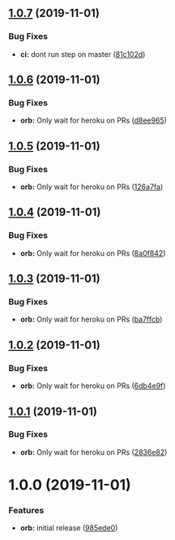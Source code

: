 ## [1.0.7](https://github.com/o3world/orb-heroku/compare/v1.0.6...v1.0.7) (2019-11-01)


### Bug Fixes

* **ci:** dont run step on master ([81c102d](https://github.com/o3world/orb-heroku/commit/81c102d6fbc4e69586d442dc0b9c0a3fdd4983cb))

## [1.0.6](https://github.com/o3world/orb-heroku/compare/v1.0.5...v1.0.6) (2019-11-01)


### Bug Fixes

* **orb:** Only wait for heroku on PRs ([d8ee965](https://github.com/o3world/orb-heroku/commit/d8ee965d78f7dc455a8186c767bfe297ab12a7da))

## [1.0.5](https://github.com/o3world/orb-heroku/compare/v1.0.4...v1.0.5) (2019-11-01)


### Bug Fixes

* **orb:** Only wait for heroku on PRs ([126a7fa](https://github.com/o3world/orb-heroku/commit/126a7faaa9590c468f793aea3c36012bcfd7995c))

## [1.0.4](https://github.com/o3world/orb-heroku/compare/v1.0.3...v1.0.4) (2019-11-01)


### Bug Fixes

* **orb:** Only wait for heroku on PRs ([8a0f842](https://github.com/o3world/orb-heroku/commit/8a0f84266b321ca99fd67e547bf85894d72fa370))

## [1.0.3](https://github.com/o3world/orb-heroku/compare/v1.0.2...v1.0.3) (2019-11-01)


### Bug Fixes

* **orb:** Only wait for heroku on PRs ([ba7ffcb](https://github.com/o3world/orb-heroku/commit/ba7ffcb659c94b00788d3d15b4da621c3f17e7b6))

## [1.0.2](https://github.com/o3world/orb-heroku/compare/v1.0.1...v1.0.2) (2019-11-01)


### Bug Fixes

* **orb:** Only wait for heroku on PRs ([6db4e9f](https://github.com/o3world/orb-heroku/commit/6db4e9f1dc79385a43b284c69848999fecd672c4))

## [1.0.1](https://github.com/o3world/orb-heroku/compare/v1.0.0...v1.0.1) (2019-11-01)


### Bug Fixes

* **orb:** Only wait for heroku on PRs ([2836e82](https://github.com/o3world/orb-heroku/commit/2836e8276b7b58cf5fddd658e849542571477d48))

# 1.0.0 (2019-11-01)


### Features

* **orb:** initial release ([985ede0](https://github.com/o3world/orb-heroku/commit/985ede01d3067d7a7aab9459a1b75e4f453bb890))
